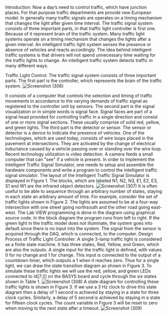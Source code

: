 
Introduction:
Now a day’s need to control traffic, which have junction places. For that purpose traffic departments 
are provide new European model. In generally many traffic signals are operates on a timing 
mechanism that changes the light after given time interval. The traffic signal system consists of three 
important parts, in that traffic light controller is first one. Because of it represent brain of the traffic 
system. Many traffic light systems operate on a timing mechanism that changes the lights after a 
given interval. An intelligent traffic light system senses the presence or absence of vehicles and 
reacts accordingly. The idea behind intelligent traffic systems is that drivers will not spend 
unnecessary time waiting for the traffic lights to change. An intelligent traffic system detects traffic in 
many different ways.

Traffic Light Control: 
The traffic signal system consists of three important parts. The first part is the controller, which 
represents the brain of the traffic system.
![Screenshot (306)](https://github.com/user-attachments/assets/6f7a3fdb-3a8c-48ac-a07a-a2b614122916)

It consists of a computer that controls the selection and timing of traffic movements in accordance to 
the varying demands of traffic signal as registered to the controller unit by sensors. The second part 
is the signal visualization or in simple words is signal face. Signal faces are part of a signal head 
provided for controlling traffic in a single direction and consist of one or more signal sections. These 
usually comprise of solid red, yellow, and green lights. The third part is the detector or sensor. The 
sensor or detector is a device to indicate the presence of vehicles. One of the technologies, which 
are used today, consists of wire loops placed in the pavement at intersections. They are activated by 
the change of electrical inductance caused by a vehicle passing over or standing over the wire loop. 
Recent technology utilization is video detection. A camera feeds a small computer that can "see" if a 
vehicle is present. 
In order to implement the Intelligent Traffic Signal Simulator, one needs to setup and assemble the 
hardware components and write a program to control the intelligent traffic signal simulator. The 
layout of the Intelligent Traffic Signal Simulator is displayed in Figure 1. The blocks, which are labeled 
N1, N2, N3, E1, E2, E3, S1 and W1 are the infrared object detectors.
![Screenshot (307)](https://github.com/user-attachments/assets/e594b175-3011-4904-b6a1-74f81f0f2718)
It is often useful to be able to sequence through an arbitrary number of states, staying in each state 
an arbitrary amount of time. For example, consider the set of traffic lights shown in Figure 2. The 
lights are assumed to be at a four-way intersection with one street going northsouth and the other 
road going east-west. The Lab VIEW programming is done in the diagram using graphical source 
code. In the block diagram the program runs from left to right. If the green light in the traffic model 
does not illuminate, the system goes into default since there is no input into the system. The signal 
from the sensor is acquired through the DAQ, which is connected, to the computer.
Design Process of Traffic Light Controller: 
A single 3-lamp traffic light is considered as a finite state machine. It has three states, Red, Yellow, 
and Green, which are also the outputs. A single input for the traffic light is defined, with values 0 for 
no change and 1 for change. This input is connected to the output of a countdown timer, which 
outputs a 1 when it reaches zero. Thus for a single light, we can draw the state transition diagram as 
shown in Figure 3. 
To simulate these traffic lights we will use the red, yellow, and green LEDs connected to ld[7:2] on the 
BASYS board and cycle through the six states shown in Table 1.
![Screenshot (308)](https://github.com/user-attachments/assets/d4bc3e46-8fda-43ca-88f5-379ba1b1dccb)
A state diagram for controlling these traffic lights is shown in Figure 3. If we use a 3 Hz clock to drive 
this state diagram then a delay of 1 second is achieved by staying in a state for three clock cycles. 
Similarly, a delay of 5 second is achieved by staying in a state for fifteen clock cycles. The count 
variable in Figure 3 will be reset to zero when moving to the next state after a timeout.
![Screenshot (309)](https://github.com/user-attachments/assets/7e4bbc17-a75e-42f7-aeef-7af27650108a)




